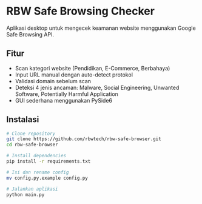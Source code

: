 # RBW Safe Browsing Checker

Aplikasi desktop untuk mengecek keamanan website menggunakan Google Safe Browsing API.

## Fitur

- Scan kategori website (Pendidikan, E-Commerce, Berbahaya)
- Input URL manual dengan auto-detect protokol
- Validasi domain sebelum scan
- Deteksi 4 jenis ancaman: Malware, Social Engineering, Unwanted Software, Potentially Harmful Application
- GUI sederhana menggunakan PySide6

## Instalasi
```bash
# Clone repository
git clone https://github.com/rbwtech/rbw-safe-browser.git
cd rbw-safe-browser

# Install dependencies
pip install -r requirements.txt

# Isi dan rename config
mv config.py.example config.py

# Jalankan aplikasi
python main.py